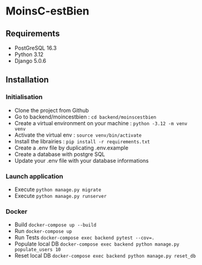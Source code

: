 # MoinsC-estBien

## Requirements
- PostGreSQL 16.3
- Python 3.12
- Django 5.0.6

## Installation

### Initialisation
- Clone the project from Github
- Go to backend/moincestbien : ```cd backend/moinscestbien```
- Create a virtual environment on your machine : ```python -3.12 -m venv venv```
- Activate the virtual env : ```source venv/bin/activate```
- Install the librairies : ```pip install -r requirements.txt```
- Create a .env file by duplicating .env.example
- Create a database with postgre SQL
- Update your .env file with your database informations

### Launch application
- Execute ```python manage.py migrate```
- Execute ```python manage.py runserver```

### Docker 
- Build ```docker-compose up --build```
- Run ```docker-compose up```
- Run Tests ```docker-compose exec backend pytest --cov=.```
- Populate local DB ```docker-compose exec backend python manage.py populate_users 10```
- Reset local DB ```docker-compose exec backend python manage.py reset_db```